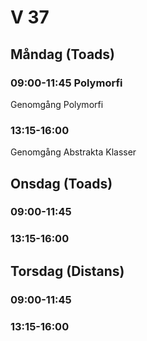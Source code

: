 # V 37
## Måndag (Toads)
### 09:00-11:45 Polymorfi
Genomgång Polymorfi
### 13:15-16:00
Genomgång Abstrakta Klasser
## Onsdag (Toads)
### 09:00-11:45 
### 13:15-16:00
## Torsdag (Distans)
### 09:00-11:45
### 13:15-16:00